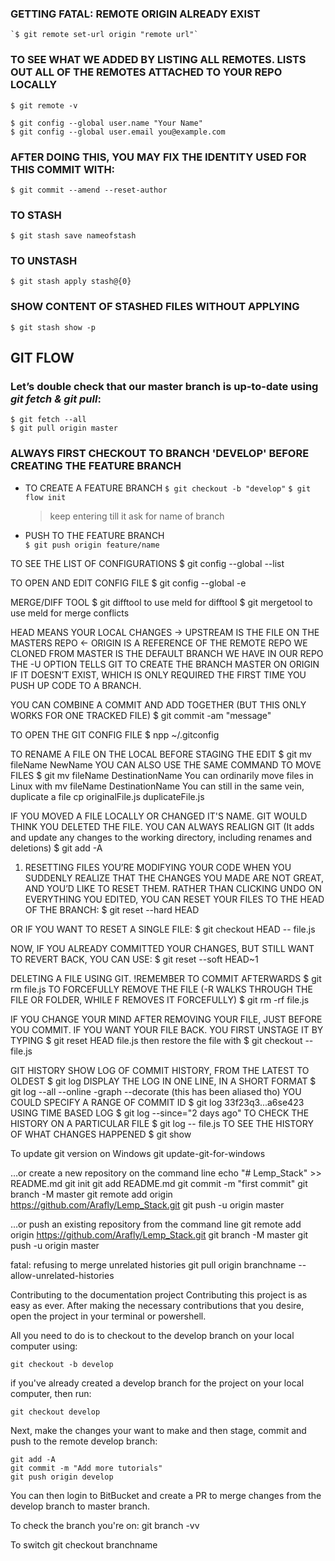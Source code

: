 
### GETTING FATAL: REMOTE ORIGIN ALREADY EXIST
	`$ git remote set-url origin "remote url"`
	
### TO SEE WHAT WE ADDED BY LISTING ALL REMOTES. LISTS OUT ALL OF THE REMOTES ATTACHED TO YOUR REPO LOCALLY
	$ git remote -v
	
	$ git config --global user.name "Your Name"
    $ git config --global user.email you@example.com

### AFTER DOING THIS, YOU MAY FIX THE IDENTITY USED FOR THIS COMMIT WITH:
    $ git commit --amend --reset-author

### TO STASH 
	$ git stash save nameofstash
	
### TO UNSTASH
	$ git stash apply stash@{0}
	
### SHOW CONTENT OF STASHED FILES WITHOUT APPLYING
	$ git stash show -p

## GIT FLOW

### Let’s double check that our master branch is up-to-date using *git fetch & git pull*:

	$ git fetch --all
	$ git pull origin master

### ALWAYS FIRST CHECKOUT TO BRANCH 'DEVELOP' BEFORE CREATING THE FEATURE BRANCH	

- TO CREATE A FEATURE BRANCH
	`$ git checkout -b "develop"`
	`$ git flow init`

	> keep entering till it ask for name of branch

- PUSH TO THE FEATURE BRANCH	
	`$ git push origin feature/name`


TO SEE THE LIST OF CONFIGURATIONS
	$ git config --global --list

TO OPEN AND EDIT CONFIG FILE
	$ git config --global -e
	
MERGE/DIFF TOOL
	$ git difftool to use meld for difftool
	$ git mergetool to use meld for merge conflicts
	 

HEAD MEANS YOUR LOCAL CHANGES ->
UPSTREAM IS THE FILE ON THE MASTERS REPO <-
ORIGIN IS A REFERENCE OF THE REMOTE REPO WE CLONED FROM
MASTER IS THE DEFAULT BRANCH WE HAVE IN OUR REPO
THE -U OPTION TELLS GIT TO CREATE THE BRANCH MASTER ON ORIGIN IF IT DOESN’T EXIST, WHICH IS ONLY REQUIRED THE FIRST TIME YOU PUSH UP CODE TO A BRANCH.

YOU CAN COMBINE A COMMIT AND ADD TOGETHER (BUT THIS ONLY WORKS FOR ONE TRACKED FILE)
	$ git commit -am "message"

TO OPEN THE GIT CONFIG FILE
	$ npp ~/.gitconfig
	
TO RENAME A FILE ON THE LOCAL BEFORE STAGING THE EDIT
	$ git mv fileName NewName
YOU CAN ALSO USE THE SAME COMMAND TO MOVE FILES
	$ git mv fileName DestinationName
You can ordinarily move files in Linux with
	mv fileName DestinationName
You can still in the same vein, duplicate a file
	cp originalFile.js duplicateFile.js
	
IF YOU MOVED A FILE LOCALLY OR CHANGED IT'S NAME. GIT WOULD THINK YOU DELETED THE FILE. YOU CAN ALWAYS REALIGN GIT (It adds and update any changes to the working directory, including renames and deletions)
	$ git add -A
	
1.  RESETTING FILES
YOU’RE MODIFYING YOUR CODE WHEN YOU SUDDENLY REALIZE THAT THE CHANGES YOU MADE ARE NOT GREAT, AND YOU’D LIKE TO RESET THEM. RATHER THAN CLICKING UNDO ON EVERYTHING YOU EDITED, YOU CAN RESET YOUR FILES TO THE HEAD OF THE BRANCH:
	$ git reset --hard HEAD

OR IF YOU WANT TO RESET A SINGLE FILE:
	$ git checkout HEAD -- file.js
	
NOW, IF YOU ALREADY COMMITTED YOUR CHANGES, BUT STILL WANT TO REVERT BACK, YOU CAN USE:
	$ git reset --soft HEAD~1
	
DELETING A FILE USING GIT. !REMEMBER TO COMMIT AFTERWARDS
	$ git rm file.js
TO FORCEFULLY REMOVE THE FILE (-R WALKS THROUGH THE FILE OR FOLDER, WHILE F REMOVES IT FORCEFULLY)
	$ git rm -rf file.js
	
IF YOU CHANGE YOUR MIND AFTER REMOVING YOUR FILE, JUST BEFORE YOU COMMIT. IF YOU WANT YOUR FILE BACK. YOU FIRST UNSTAGE IT BY TYPING
	$ git reset HEAD file.js
	then restore the file with
	$ git checkout -- file.js
	
GIT HISTORY
SHOW LOG OF COMMIT HISTORY, FROM THE LATEST TO OLDEST 
	$ git log 
DISPLAY THE LOG IN ONE LINE, IN A SHORT FORMAT
	$ git log --all --online -graph --decorate (this has been aliased tho)
YOU COULD SPECIFY A RANGE OF COMMIT ID
	$ git log 33f23q3...a6se423
USING TIME BASED LOG
	$ git log --since="2 days ago"
TO CHECK THE HISTORY ON A PARTICULAR FILE
	$ git log -- file.js
TO SEE THE HISTORY OF WHAT CHANGES HAPPENED
	$ git show
	
	
To update git version on Windows
	git update-git-for-windows
	

…or create a new repository on the command line
echo "# Lemp_Stack" >> README.md
git init
git add README.md
git commit -m "first commit"
git branch -M master
git remote add origin https://github.com/Arafly/Lemp_Stack.git
git push -u origin master

…or push an existing repository from the command line
git remote add origin https://github.com/Arafly/Lemp_Stack.git
git branch -M master
git push -u origin master
	
	
fatal: refusing to merge unrelated histories
	git pull origin branchname --allow-unrelated-histories

Contributing to the documentation project
Contributing this project is as easy as ever. After making the necessary contributions that you desire, open the project in your terminal or powershell.

All you need to do is to checkout to the develop branch on your local computer using:

	git checkout -b develop
if you've already created a develop branch for the project on your local computer, then run:

	git checkout develop
Next, make the changes your want to make and then stage, commit and push to the remote develop branch:

	git add -A
	git commit -m "Add more tutorials"
	git push origin develop
You can then login to BitBucket and create a PR to merge changes from the develop branch to master branch.

To check the branch you're on:
	git branch -vv
	
To switch
	git checkout branchname
	
	
	